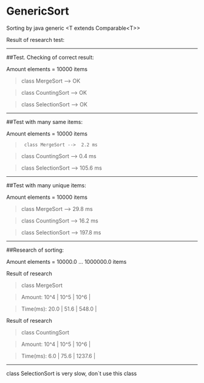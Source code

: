 # GenericSort

Sorting by java generic \<T extends Comparable\<T\>\>

Result of research test:

--------------------------------------------------

##Test. Checking of correct result:

Amount elements = 10000 items

>class MergeSort --> OK

>class CountingSort --> OK

>class SelectionSort --> OK
 
--------------------------------------------------

##Test with many same items:

Amount elements = 10000 items

>      class MergeSort -->  2.2 ms

>   class CountingSort -->  0.4 ms

>  class SelectionSort --> 105.6 ms

--------------------------------------------------

##Test with many unique items:

Amount elements = 10000 items

>class MergeSort --> 29.8 ms

>class CountingSort --> 16.2 ms

>class SelectionSort --> 197.8 ms

--------------------------------------------------

##Research of sorting:

Amount elements = 10000.0 ... 1000000.0 items

Result of research

>class MergeSort

>Amount:   10^4 |   10^5 |   10^6 |

>Time(ms):   20.0 |   51.6 |  548.0 |


Result of research

>class CountingSort

>Amount:   10^4 |   10^5 |   10^6 |

>Time(ms):    6.0 |   75.6 | 1237.6 |

--------------------------------------------------


class SelectionSort is very slow, don`t use this class
